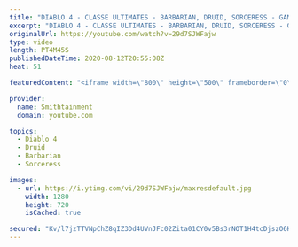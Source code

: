 ```yaml
---
title: "DIABLO 4 - CLASSE ULTIMATES - BARBARIAN, DRUID, SORCERESS - GAMEPLAY"
excerpt: "DIABLO 4 - CLASSE ULTIMATES - BARBARIAN, DRUID, SORCERESS - GAMEPLAY Players will be able to pick from the melee heavy Barbarian, the magic ..."
originalUrl: https://youtube.com/watch?v=29d7SJWFajw
type: video
length: PT4M45S
publishedDateTime: 2020-08-12T20:55:08Z
heat: 51

featuredContent: "<iframe width=\"800\" height=\"500\" frameborder=\"0\" src=\"https://www.youtube.com/embed/29d7SJWFajw\" allow=\"accelerometer; autoplay; encrypted-media; gyroscope; picture-in-picture\" allowfullscreen></iframe>"

provider:
  name: Smithtainment
  domain: youtube.com

topics:
  - Diablo 4
  - Druid
  - Barbarian
  - Sorceress

images:
  - url: https://i.ytimg.com/vi/29d7SJWFajw/maxresdefault.jpg
    width: 1280
    height: 720
    isCached: true

secured: "Kv/l7jzTTVNpChZ8qIZ3Dd4UVnJFc02Zita01CY0v5Bs3rNOT1H4tcDjszO6KyV4gFrx6nLqShzKVWSCmarKkgKP0q9nc6pa22/Pt9hh898gIFQR5jQMPoGHxV0jq0VcZ5ECtHSgASRteEow2azPF8qxoZjpVJ6MT/WKxWN31voAY3K0Oqq8NU0jICHPYUZZSn2EWHQ3iOGlzeypboFlzyP+F3FPgOnEuJGWOfRNL/8oj2jD97R9PdgIIiHaIh6Td0fcXLyiZ9SmMKlCNGyOfs0LOTH1f2D4il93esVYbwPbggoLJOtgO1U77q5F8S89aLGSSIUpeacnVPpsf0U90zIj/9/CwlK1xl8BJl/wAnquXCtV2rsrMLdBYGNxh0Qy6lBgluFi/qsgptNnZ1FrMIwuchwL5bqPQUhdDhQxHfI=;UPzI+dvmKRH9PjErwwYsYA=="
---
```


